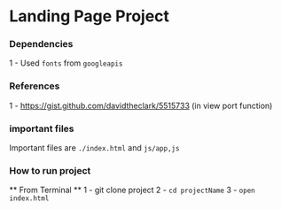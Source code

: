 # Landing Page Project

### Dependencies
1 - Used `fonts` from `googleapis`

### References
1 - https://gist.github.com/davidtheclark/5515733 (in view port function)

### important files
Important files are `./index.html` and `js/app,js`

### How to run project
** From Terminal **
1 - git clone project
2 - `cd projectName`
3 - `open index.html`